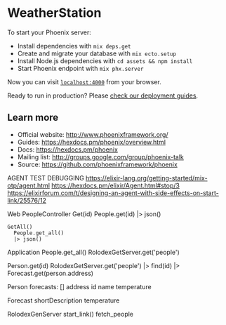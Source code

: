 # WeatherStation

To start your Phoenix server:

  * Install dependencies with `mix deps.get`
  * Create and migrate your database with `mix ecto.setup`
  * Install Node.js dependencies with `cd assets && npm install`
  * Start Phoenix endpoint with `mix phx.server`

Now you can visit [`localhost:4000`](http://localhost:4000) from your browser.

Ready to run in production? Please [check our deployment guides](https://hexdocs.pm/phoenix/deployment.html).

## Learn more

  * Official website: http://www.phoenixframework.org/
  * Guides: https://hexdocs.pm/phoenix/overview.html
  * Docs: https://hexdocs.pm/phoenix
  * Mailing list: http://groups.google.com/group/phoenix-talk
  * Source: https://github.com/phoenixframework/phoenix

AGENT TEST DEBUGGING
https://elixir-lang.org/getting-started/mix-otp/agent.html
https://hexdocs.pm/elixir/Agent.html#stop/3
https://elixirforum.com/t/designing-an-agent-with-side-effects-on-start-link/25576/12

Web
  PeopleController
    Get(id)
      People.get(id)
      |> json()

    GetAll()
      People.get_all()    
      |> json()

Application
  People.get_all()
    RolodexGetServer.get('people')

  Person.get(id)
    RolodexGetServer.get('people')
    |> find(id)
    |> Forecast.get(person.address)


  Person
    forecasts: []
    address
    id
    name 
    temperature

  Forecast
    shortDescription
    temperature


RolodexGenServer
  start_link()
    fetch_people


